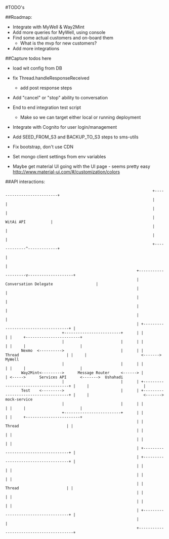 #TODO's


##Roadmap:
- Integrate with MyWell & Way2Mint
- Add more queries for MyWell, using console
- Find some actual customers and on-board them
  - What is the mvp for new customers?
- Add more integrations

##Capture todos here
- load wit config from DB

- fix Thread.handleResponseReceived
  - add post response steps

- Add "cancel" or "stop" ability to conversation

- End to end integration test script
  - Make so we can target either local or running deployment

- Integrate with Cognito for user login/management
- Add SEED_FROM_S3 and BACKUP_TO_S3 steps to sms-utils

- Fix bootstrap, don't use CDN
- Set mongo client settings from env variables
- Maybe get material UI going with the UI page - seems pretty easy http://www.material-ui.com/#/customization/colors



##API interactions:

                                                                     +---------------------------+
                                                                     |                           |
                                                                     |                           |
                                                                     |       WitAi API           |
                                                                     |                           |
                                                                     |                           |
                                                                     +-------------^-------------+
                                                                                   |
                                                                                   |
                                                              +--------------------v--------------------+
                                                              | Conversation Delegate                   |
                                                              |                                         |
                                                              |                                         |
                                                              |                                         |
                                                              |                                         |
                                                              | +-------------------------------------+ |
                             +-------------------------+      | |                                     | |     +------------------------+
                             |                         |      | |                                     | |     |                        |
           Nexmo  <---------->                         |      | |          Thread                     | |     |                        <------->  MyWell
                             |                         |      | |                                     | |     |                        |
           Way2Mint<--------->      Message Router     <------> |                                     | <----->      Services API      <------->  Ushahadi
                             |                         |      | +-------------------------------------+ |     |                        |
           Test    <--------->                         |      | +-------------------------------------+ |     |                        <------->  mock-service
                             |                         |      | |                                     | |     |                        |
                             +-------------------------+      | |                                     | |     +------------------------+
                                                              | |          Thread                     | |
                                                              | |                                     | |
                                                              | |                                     | |
                                                              | +-------------------------------------+ |
                                                              | +-------------------------------------+ |
                                                              | |                                     | |
                                                              | |                                     | |
                                                              | |          Thread                     | |
                                                              | |                                     | |
                                                              | |                                     | |
                                                              | +-------------------------------------+ |
                                                              |                                         |
                                                              +-----------------------------------------+
